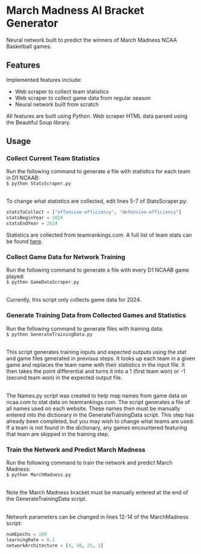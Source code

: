 # March Madness AI Bracket Generator

Neural network built to predict the winners of March Madness NCAA Basketball games.

## Features

Implemented features include:
- Web scraper to collect team statistics
- Web scraper to collect game data from regular season
- Neural network built from scratch

All features are built using Python.
Web scraper HTML data parsed using the Beautiful Soup library.

## Usage

### Collect Current Team Statistics

Run the following command to generate a file with statistics for each team in D1 NCAAB:</br>
`$ python StatsScraper.py`</br></br>

To change what statistics are collected, edit lines 5-7 of StatsScraper.py:</br>
```python
statsToCollect = ["offensive-efficiency", "defensive-efficiency"]
statsBeginYear = 2024
statsEndYear = 2024
```
Statistics are collected from teamrankings.com. A full list of team stats can be found [here](https://www.teamrankings.com/ncb/team-stats/).

### Collect Game Data for Network Training

Run the following command to generate a file with every D1 NCAAB game played:</br>
`$ python GameDataScraper.py`</br></br>

Currently, this script only collects game data for 2024.

### Generate Training Data from Collected Games and Statistics

Run the following command to generate files with training data:</br>
`$ python GenerateTrainingData.py`</br></br>

This script generates training inputs and expected outputs using the stat and game files generated in previous steps. It looks up each team in a given game and replaces the team name with their statistics in the input file. It then takes the point differential and turns it into a 1 (first team won) or -1 (second team won) in the expected output file.</br></br>

The Names.py script was created to help map names from game data on ncaa.com to stat data on teamrankings.com. The script generates a file of all names used on each website. These names then must be manually entered into the dictionary in the GenerateTrainingData script. This step has already been completed, but you may wish to change what teams are used. If a team is not found in the dictionary, any games encountered featuring that team are skipped in the training step.

### Train the Network and Predict March Madness

Run the following command to train the network and predict March Madness:</br>
`$ python MarchMadness.py`</br></br>

Note the March Madness bracket must be manually entered at the end of the GenerateTrainingData script.</br></br>

Network parameters can be changed in lines 12-14 of the MarchMadness script:
```python
numEpochs = 100
learningRate = 0.1
networkArchitecture = [4, 50, 25, 1]
```


<!-- TODO: Better method of dictionary building for name mapping? -->
<!-- TODO: User prompts for which stats to collect, network parameters, etc. -->
<!-- TODO: Separate scripts for training and predicting - save weights in a file somewhere -->